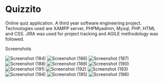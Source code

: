 # Quizzito
Online quiz application. A third year software engineering project. Technologies used are XAMPP server, PHPMyadmin, Mysql, PHP, HTML and CSS. JIRA was used for project tracking and AGILE methodology was followed.

Screenshots

![Screenshot (184)](https://github.com/SaiSudhaPanigrahi/Quizzito/assets/49912100/8bd5c9a0-45a6-44af-b975-e553756c9256)
![Screenshot (186)](https://github.com/SaiSudhaPanigrahi/Quizzito/assets/49912100/c06cbae9-55ea-4ae3-8e8d-ed3805a66a02)
![Screenshot (187)](https://github.com/SaiSudhaPanigrahi/Quizzito/assets/49912100/a3209002-e6aa-40bd-b32b-8f968fa802ca)
![Screenshot (188)](https://github.com/SaiSudhaPanigrahi/Quizzito/assets/49912100/5802c185-00fe-4d8e-b7f0-4ebfd9e4e386)
![Screenshot (189)](https://github.com/SaiSudhaPanigrahi/Quizzito/assets/49912100/c02bd7d7-9fa5-4811-8af1-b0f19990d0a0)
![Screenshot (190)](https://github.com/SaiSudhaPanigrahi/Quizzito/assets/49912100/b1656f95-0ceb-4b78-ade4-b1f33175c114)
![Screenshot (191)](https://github.com/SaiSudhaPanigrahi/Quizzito/assets/49912100/f413ede7-2d3a-4fa4-9866-f65e7d06458e)
![Screenshot (192)](https://github.com/SaiSudhaPanigrahi/Quizzito/assets/49912100/1816c8eb-9ba5-421c-b172-f124f96b3291)
![Screenshot (193)](https://github.com/SaiSudhaPanigrahi/Quizzito/assets/49912100/54613edc-3d76-44f3-823b-47c87f5d0a4b)
![Screenshot (194)](https://github.com/SaiSudhaPanigrahi/Quizzito/assets/49912100/b1341419-b8a4-415d-9b66-3fcee7b4ca77)
![Screenshot (195)](https://github.com/SaiSudhaPanigrahi/Quizzito/assets/49912100/a57ca7ad-5364-46ae-8e7f-c677fd1f1ac2)
![Screenshot (196)](https://github.com/SaiSudhaPanigrahi/Quizzito/assets/49912100/d69dbfdd-9396-494a-bc10-a50f7456aca8)
